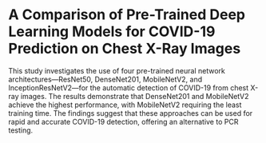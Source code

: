 # A Comparison of Pre-Trained Deep Learning Models for COVID-19 Prediction on Chest X-Ray Images
This study investigates the use of four pre-trained neural network architectures—ResNet50, DenseNet201, MobileNetV2, and InceptionResNetV2—for the automatic detection of COVID-19 from chest X-ray images. The results demonstrate that DenseNet201 and MobileNetV2 achieve the highest performance, with MobileNetV2 requiring the least training time. The findings suggest that these approaches can be used for rapid and accurate COVID-19 detection, offering an alternative to PCR testing.
